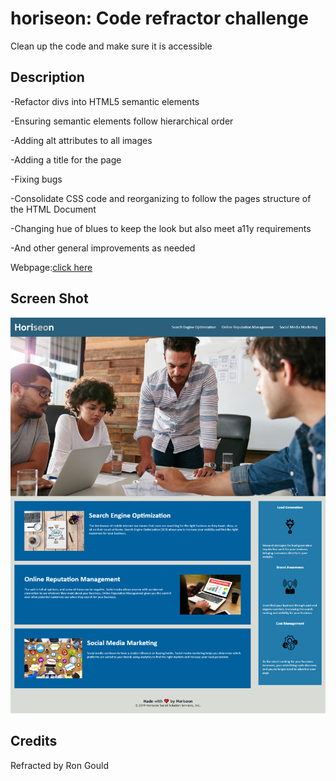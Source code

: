 # horiseon: Code refractor challenge
Clean up the code and make sure it is accessible

## Description

-Refactor divs into HTML5 semantic elements

-Ensuring semantic elements follow hierarchical order

-Adding alt attributes to all images

-Adding a title for the page

-Fixing bugs

-Consolidate CSS code and reorganizing to follow the pages structure of the HTML Document

-Changing hue of blues to keep the look but also meet a11y requirements

-And other general improvements as needed


Webpage:[click here](https://R0nG13.github.io/horiseon/)

## Screen Shot
![screenshot of the finished project](r0ng13.github.io_horiseon_ScreenShot.png)

## Credits
Refracted by Ron Gould








